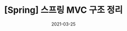 ---
title:  "[Spring] 스프링 MVC 구조 정리"
excerpt: ""

categories:
  - Spring
tags:
  - [Java, Spring, Web Application Architecture]

toc: true
toc_sticky: true
 
date: 2021-03-25
last_modified_at: 2021-03-25
---